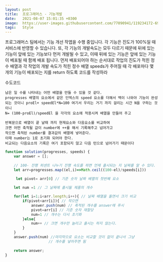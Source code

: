 ```yaml
---
layout: post
title:  프로그래머스 - 기능개발
date:   2021-08-07 15:01:35 +0300
image:  https://user-images.githubusercontent.com/77090941/119234172-69717180-bb67-11eb-8acc-f687aa97de80.jpg
tags:   Style
---
```

프로그래머스 팀에서는 기능 개선 작엽을 수행 중입니다. 각 기능은 진도가 100%일 때 서비스에 반영할 수 있습니다. 또, 각 기능의 개발속도는 모두 다르기 때문에 뒤에 있는 기능이 앞에 있는 기능보다 먼저 개발될 수 있고, 이때 뒤에 있는 기능은 앞에 있는 기능이 베포될 때 함께 배포 됩니다.
먼저 배포되어야 하는 순서대로 작업의 진도가 적힌 정수 배열과 각 작업의 개발 속도가 적힌 정수 배열 speeds가 주어질 때 각 배포마다 몇 개의 기능이 배포되는 지를 return 하도록 코드를 작성하라

수도코드
``` 
남은 일 수를 나타내는 어떤 배열을 만들 수 있을 것 같다.
progresses 배열의 요소에서 같은 인덱스의 speed 요소를 더해서 백이 나와야 기능이 완성되는 것이니 proEl+ speedEl*N=100 여기서 우리는 거기 까지 걸리는 시간 N을 구하는 것이니 
N= (100-proEl)/speedEl 을 각각의 요소에 적용시켜 배열을 만들어 주고 

반복문으로 배열이 끝 날때 까지 현재요소와 다음요소를 비교하여
크면 어떤 축적될 값이 number에 ++를 해서 기록해주고 넘어가고
작으면 축적된 number를 결과값의 배열에 넣어준다. 
이때 number는 1로 초기화 되어야 한다. 
비교되는 다음요소의 기록은 여기 포함되지 않고 다음 턴으로 넘어가기 때문이다
```     
```js
function solution(progresses, speeds) {
    var answer = [];
    
    // 100- 진행 퍼센트 나누기 진행 속도를 하면 언제 출시되는 지 날짜를 알 수 있다.  
    let arr=progresses.map((el,i)=>Math.ceil((100-el)/speeds[i]))
    
     let pivot= arr[0] // 기준 숫자 날짜 배열의 첫번째 요소 

    let num =1 // 그 날짜에 출시될 제품의 개수  

    for(let i=1;i<arr.length;i++){ // 날짜 배열을 돌면서 크기 비교
        if(pivot<arr[i]){ // 작으면 
            answer.push(num) // 축적된 개수를 answer에 푸시 
            pivot=arr[i] // 기준 숫자 재할당
            num=1 // 개수는 다시 초기화
        }else{
            num++ // 크면 개수만 늘리고 출시는 하지 않는다. 
        }
    }
    answer.push(num) //마지막으로 요소는 비교할 것이 없이 끝나서 그냥 
                    // 개수를 넣어주면 됨
                           
    return answer;
}
```